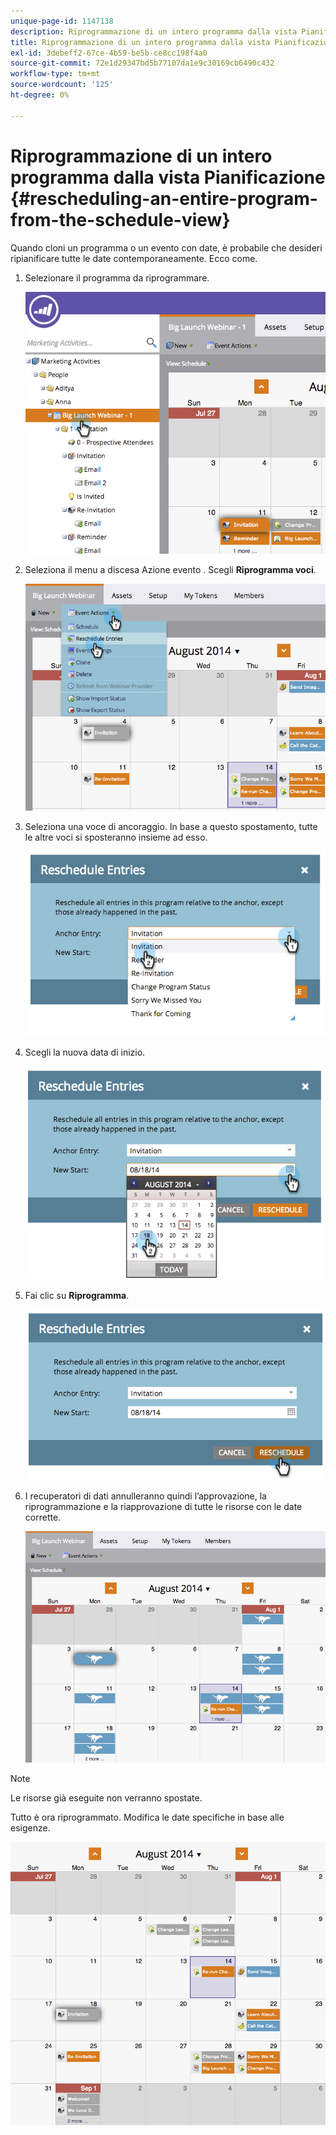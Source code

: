 ```yaml
---
unique-page-id: 1147138
description: Riprogrammazione di un intero programma dalla vista Pianificazione - Marketo Docs - Documentazione del prodotto
title: Riprogrammazione di un intero programma dalla vista Pianificazione
exl-id: 3debeff2-67ce-4b59-be5b-ce8cc198f4a0
source-git-commit: 72e1d29347bd5b77107da1e9c30169cb6490c432
workflow-type: tm+mt
source-wordcount: '125'
ht-degree: 0%

---
```


# Riprogrammazione di un intero programma dalla vista Pianificazione {#rescheduling-an-entire-program-from-the-schedule-view}

Quando cloni un programma o un evento con date, è probabile che desideri ripianificare tutte le date contemporaneamente. Ecco come.

1. Selezionare il programma da riprogrammare.

   ![](assets/image2014-9-23-15-3a15-3a18.png)

1. Seleziona il menu a discesa Azione evento . Scegli **Riprogramma voci**.

   ![](assets/image2014-9-23-15-3a15-3a53.png)

1. Seleziona una voce di ancoraggio. In base a questo spostamento, tutte le altre voci si sposteranno insieme ad esso.

   ![](assets/image2014-9-23-15-3a18-3a23.png)

1. Scegli la nuova data di inizio.

   ![](assets/image2014-9-23-15-3a18-3a37.png)

1. Fai clic su **Riprogramma**.

   ![](assets/image2014-9-23-15-3a18-3a54.png)

1. I recuperatori di dati annulleranno quindi l’approvazione, la riprogrammazione e la riapprovazione di tutte le risorse con le date corrette.

   ![](assets/image2014-9-23-15-3a19-3a1.png)

>[!NOTE]
>
>Le risorse già eseguite non verranno spostate.

Tutto è ora riprogrammato. Modifica le date specifiche in base alle esigenze.

![](assets/image2014-9-23-15-3a19-3a58.png)
